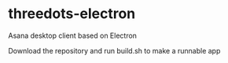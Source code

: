 # threedots-electron
Asana desktop client based on Electron


Download the repository and run build.sh to make a runnable app

